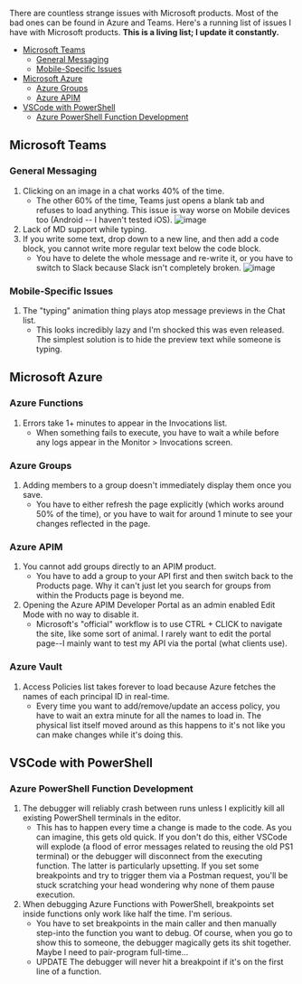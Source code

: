 There are countless strange issues with Microsoft products. 
Most of the bad ones can be found in Azure and Teams. 
Here's a running list of issues I have with Microsoft products.
**This is a living list; I update it constantly.**

- [Microsoft Teams](#microsoft-teams)
    - [General Messaging](#general-messaging)
    - [Mobile-Specific Issues](#mobile-specific-issues)
- [Microsoft Azure](#microsoft-azure)
    - [Azure Groups](#azure-groups)
    - [Azure APIM](#azure-apim)
- [VSCode with PowerShell](#vscode-with-powershell)
    - [Azure PowerShell Function Development](#azure-powershell-function-development)

## Microsoft Teams

### General Messaging

1. Clicking on an image in a chat works 40% of the time.
    - The other 60% of the time, Teams just opens a blank tab and refuses to load anything. This issue is way worse on Mobile devices too (Android -- I haven't tested iOS).
    ![image](https://user-images.githubusercontent.com/8591722/154140702-4f7105f2-492d-481a-b013-b4abffd3602d.png)
2. Lack of MD support while typing.
3. If you write some text, drop down to a new line, and then add a code block, you cannot write more regular text below the code block.
    - You have to delete the whole message and re-write it, or you have to switch to Slack because Slack isn't completely broken.
    ![image](https://user-images.githubusercontent.com/8591722/154123550-afc44e78-9a62-411c-8005-98b8fd03acc9.png)

### Mobile-Specific Issues

1. The "typing" animation thing plays atop message previews in the Chat list.
    - This looks incredibly lazy and I'm shocked this was even released. The simplest solution is to hide the preview text while someone is typing.

## Microsoft Azure

### Azure Functions

1. Errors take 1+ minutes to appear in the Invocations list.
    - When something fails to execute, you have to wait a while before any logs appear in the Monitor > Invocations screen.

### Azure Groups

1. Adding members to a group doesn't immediately display them once you save.
    - You have to either refresh the page explicitly (which works around 50% of the time), or you have to wait for around 1 minute to see your changes reflected in the page.

### Azure APIM

1. You cannot add groups directly to an APIM product.
    - You have to add a group to your API first and then switch back to the Products page. Why it can't just let you search for groups from within the Products page is beyond me.
2. Opening the Azure APIM Developer Portal as an admin enabled Edit Mode with no way to disable it.
    - Microsoft's "official" workflow is to use CTRL + CLICK to navigate the site, like some sort of animal. I rarely want to edit the portal page--I mainly want to test my API via the portal (what clients use). 

### Azure Vault

1. Access Policies list takes forever to load because Azure fetches the names of each principal ID in real-time.
    - Every time you want to add/remove/update an access policy, you have to wait an extra minute for all the names to load in. The physical list itself moved around as this happens to it's not like you can make changes while it's doing this.

## VSCode with PowerShell

### Azure PowerShell Function Development

1. The debugger will reliably crash between runs unless I explicitly kill all existing PowerShell terminals in the editor.
    - This has to happen every time a change is made to the code. As you can imagine, this gets old quick. If you don't do this, either VSCode will explode (a flood of error messages related to reusing the old PS1 terminal) or the debugger will disconnect from the executing function. The latter is particularly upsetting. If you set some breakpoints and try to trigger them via a Postman request, you'll be stuck scratching your head wondering why none of them pause execution.
2. When debugging Azure Functions with PowerShell, breakpoints set inside functions only work like half the time. I'm serious.
    - You have to set breakpoints in the main caller and then manually step-into the function you want to debug. Of course, when you go to show this to someone, the debugger magically gets its shit together. Maybe I need to pair-program full-time...
    - UPDATE The debugger will never hit a breakpoint if it's on the first line of a function.
